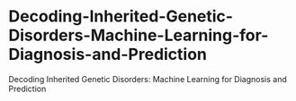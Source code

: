 # Decoding-Inherited-Genetic-Disorders-Machine-Learning-for-Diagnosis-and-Prediction
Decoding Inherited Genetic Disorders: Machine Learning for Diagnosis and Prediction
